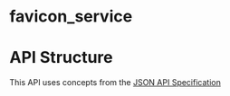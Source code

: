 # favicon_service

# API Structure

This API uses concepts from the [JSON API Specification](https://jsonapi.org/)
